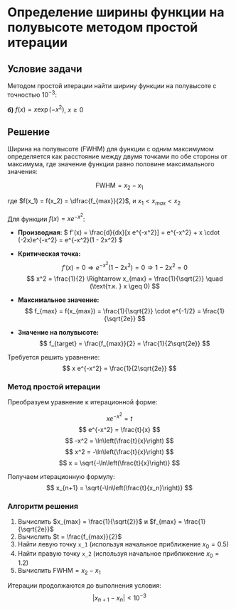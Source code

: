 # Определение ширины функции на полувысоте методом простой итерации

## Условие задачи

Методом простой итерации найти ширину функции на полувысоте с точностью $10^{-3}$:

**б)** $f(x) = x \exp(-x^2)$, $x \geq 0$

## Решение

Ширина на полувысоте (FWHM) для функции с одним максимумом определяется как расстояние между двумя точками по обе стороны от максимума, где значение функции равно половине максимального значения:

$$
\text{FWHM} = x_2 - x_1
$$

где $f(x_1) = f(x_2) = \dfrac{f_{max}}{2}$, и $x_1 < x_{max} < x_2$

Для функции $f(x) = x e^{-x^2}$:

- **Производная:**
  $
  f'(x) = \frac{d}{dx}[x e^{-x^2}] = e^{-x^2} + x \cdot (-2x)e^{-x^2} = e^{-x^2}(1 - 2x^2)
  $

- **Критическая точка:**
  $$
  f'(x) = 0 \Rightarrow e^{-x^2}(1 - 2x^2) = 0 \Rightarrow 1 - 2x^2 = 0
  $$
  $$
  x^2 = \frac{1}{2} \Rightarrow x_{max} = \frac{1}{\sqrt{2}} \quad (\text{т.к. } x \geq 0)
  $$

- **Максимальное значение:**
  $$
  f_{max} = f(x_{max}) = \frac{1}{\sqrt{2}} \cdot e^{-1/2} = \frac{1}{\sqrt{2e}}
  $$

- **Значение на полувысоте:**
  $$
  f_{target} = \frac{f_{max}}{2} = \frac{1}{2\sqrt{2e}}
  $$

Требуется решить уравнение:
$$
x e^{-x^2} = \frac{1}{2\sqrt{2e}}
$$

### Метод простой итерации

Преобразуем уравнение к итерационной форме:

$$
x e^{-x^2} = t
$$
$$
e^{-x^2} = \frac{t}{x}
$$
$$
-x^2 = \ln\left(\frac{t}{x}\right)
$$
$$
x^2 = -\ln\left(\frac{t}{x}\right)
$$
$$
x = \sqrt{-\ln\left(\frac{t}{x}\right)}
$$

Получаем итерационную формулу:
$$
x_{n+1} = \sqrt{-\ln\left(\frac{t}{x_n}\right)}
$$

### Алгоритм решения

1. Вычислить $x_{max} = \frac{1}{\sqrt{2}}$ и $f_{max} = \frac{1}{\sqrt{2e}}$
2. Вычислить $t = \frac{f_{max}}{2}$
3. Найти левую точку `x_1` (используя начальное приближение $x_0 = 0.5$)
4. Найти правую точку `x_2` (используя начальное приближение $x_0 = 1.2$)
5. Вычислить $\text{FWHM} = x_2 - x_1$
   
Итерации продолжаются до выполнения условия:
$$
|x_{n+1} - x_n| < 10^{-3}
$$

